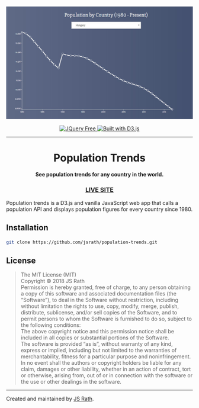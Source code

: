 <p align="center">
  <img alt="Population Trends Screenshot" src="./screenshot.jpg" width="800" />
</p>
<p align="center">
  <a href="#">
    <img alt="JQuery Free" src="https://img.shields.io/badge/jquery-free-blue.svg">
  </a>
  <a href="#">
    <image alt="Built with D3.js" src="https://img.shields.io/badge/built%20with-D3.js-green.svg" />
  </a>
</p>
<hr>
<h1 align="center">Population Trends</h1>
<h4 align="center">See population trends for any country in the world.</h4>
<h3 align="center"><a href="http://projects.jsrath.com/population-trends">LIVE SITE</a></h3>

Population trends is a D3.js and vanilla JavaScript web app that calls a population API and displays population figures for every country since 1980.  

## Installation

```sh
git clone https://github.com/jsrath/population-trends.git
```

## License

> The MIT License (MIT)<br/> Copyright © 2018 JS Rath <br/> Permission is hereby granted, free of charge, to any person obtaining a copy of this software and associated documentation files (the “Software”), to deal in the Software without restriction, including without limitation the rights to use, copy, modify, merge, publish, distribute, sublicense, and/or sell copies of the Software, and to permit persons to whom the Software is furnished to do so, subject to the following conditions: <br/>The above copyright notice and this permission notice shall be included in all copies or substantial portions of the Software. <br/> The software is provided “as is”, without warranty of any kind, express or implied, including but not limited to the warranties of merchantability, fitness for a particular purpose and noninfringement. In no event shall the authors or copyright holders be liable for any claim, damages or other liability, whether in an action of contract, tort or otherwise, arising from, out of or in connection with the software or the use or other dealings in the software.

---

Created and maintained by [JS Rath](http://www.jsrath.com).
